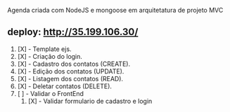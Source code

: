 Agenda criada com NodeJS e mongoose em arquitetatura de projeto MVC

## deploy: http://35.199.106.30/

1. [X] - Template ejs.
1. [X] - Criação do login.
1. [X] - Cadastro dos contatos (CREATE).
1. [X] - Edição dos contatos (UPDATE).
1. [X] - Listagem dos contatos (READ).
1. [X] - Deletar contatos (DELETE).
1. [ ] - Validar o FrontEnd
    1. [X] - Validar formulario de cadastro e login

